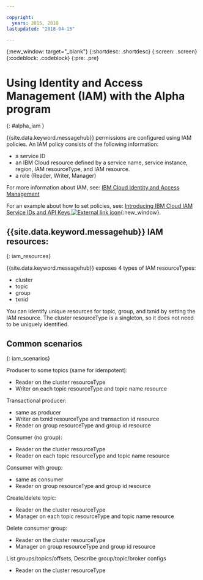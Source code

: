 ```yaml
---

copyright:
  years: 2015, 2018
lastupdated: "2018-04-15"

---
```


{:new_window: target="_blank"}
{:shortdesc: .shortdesc}
{:screen: .screen}
{:codeblock: .codeblock}
{:pre: .pre}

# Using Identity and Access Management (IAM) with the Alpha program
{: #alpha_iam }

{{site.data.keyword.messagehub}} permissions are configured using IAM policies. An IAM policy consists of the following information:

* a service ID
* an IBM Cloud resource defined by a service name, service instance, region, IAM resourceType, and IAM resource.
* a role (Reader, Writer, Manager)

For more information about IAM, see: 
[IBM Cloud Identity and Access Management](/docs/iam/index.html#iamoverview)


For an example about how to set policies, see: 
[Introducing IBM Cloud IAM Service IDs and API Keys ![External link icon](../../icons/launch-glyph.svg "External link icon")](https://www.ibm.com/blogs/bluemix/2017/10/introducing-ibm-cloud-iam-service-ids-api-keys/){:new_window}.

## {{site.data.keyword.messagehub}} IAM resources:
{: iam_resources}

{{site.data.keyword.messagehub}} exposes 4 types of IAM resourceTypes:

* cluster
* topic
* group
* txnid

You can identify unique resources for topic, group, and txnid by setting the IAM resource. The cluster resourceType is a singleton, so it does not need to be uniquely identified.

## Common scenarios
{: iam_scenarios}

Producer to some topics (same for idempotent):
* Reader on the cluster resourceType
* Writer on each topic resourceType and topic name resource

Transactional producer:
* same as producer
* Writer on txnid resourceType and transaction id resource
* Reader on group resourceType and group id resource

Consumer (no group):
* Reader on the cluster resourceType
* Reader on each topic resourceType and topic name resource

Consumer with group:
* same as consumer
* Reader on group resourceType and group id resource

Create/delete topic:
* Reader on the cluster resourceType
* Manager on each topic resourceType and topic name resource

Delete consumer group:
* Reader on the cluster resourceType
* Manager on group resourceType and group id resource

List groups/topics/offsets, Describe group/topic/broker configs
* Reader on the cluster resourceType









